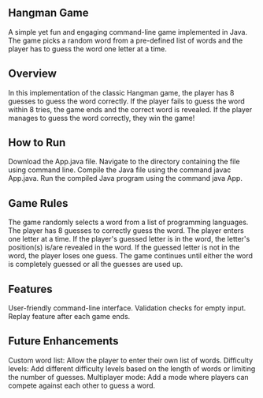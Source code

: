 ## Hangman Game
A simple yet fun and engaging command-line game implemented in Java. The game picks a random word from a pre-defined list of words and the player has to guess the word one letter at a time.

## Overview
In this implementation of the classic Hangman game, the player has 8 guesses to guess the word correctly. If the player fails to guess the word within 8 tries, the game ends and the correct word is revealed. If the player manages to guess the word correctly, they win the game!

## How to Run
Download the App.java file.
Navigate to the directory containing the file using command line.
Compile the Java file using the command javac App.java.
Run the compiled Java program using the command java App.

## Game Rules
The game randomly selects a word from a list of programming languages.
The player has 8 guesses to correctly guess the word.
The player enters one letter at a time.
If the player's guessed letter is in the word, the letter's position(s) is/are revealed in the word.
If the guessed letter is not in the word, the player loses one guess.
The game continues until either the word is completely guessed or all the guesses are used up.

## Features
User-friendly command-line interface.
Validation checks for empty input.
Replay feature after each game ends.

## Future Enhancements
Custom word list: Allow the player to enter their own list of words.
Difficulty levels: Add different difficulty levels based on the length of words or limiting the number of guesses.
Multiplayer mode: Add a mode where players can compete against each other to guess a word.




